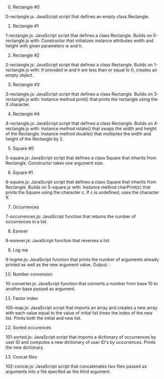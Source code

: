 0. Rectangle #0

0-rectangle.js: JavaScript script that defines an empty class Rectangle.

1. Rectangle #1

1-rectangle.js: JavaScript script that defines a class Rectangle. Builds on 0-rectangle.js with:
Constructor that initializes instance attributes width and height with given parameters w and h.

2. Rectangle #2

2-rectangle.js: JavaScript script that defines a class Rectangle. Builds on 1-rectangle.js with:
If provided w and h are less than or equal to 0, creates an empty object.

3. Rectangle #3

3-rectangle.js: JavaScript script that defines a class Rectangle. Builds on 3-rectangle.js with:
Instance method print() that prints the rectangle using the X character.

4. Rectangle #4

4-rectangle.js: JavaScript script that defines a class Rectangle. Builds on 4-rectangle.js with:
Instance method rotate() that swaps the width and height of the Rectangle.
Instance method double() that multiplies the width and height of the Rectangle by 2.

5. Square #0

5-square.js: JavaScript script that defines a class Square that inherits from Rectangle.
Constructor takes one argument size.

6. Square #1

6-square.js: JavaScript script that defines a class Square that inherits from Rectangle. Builds on 5-square.js with:
Instance method charPrint(c) that prints the Square using the character c.
If c is undefined, uses the character X.

7. Occurrences

7-occurrences.js: JavaScript function that returns the number of occurrences in a list.

8. Esrever

8-esrever.js: JavaScript function that reverses a list.

9. Log me

9-logme.js: JavaScript function that prints the number of arguments already printed as well as the new argument value.
Output: <number arguments already printed>: <current argument value>

10. Number conversion

10-converter.js: JavaScript function that converts a number from base 10 to another base passed as argument.

11. Factor index

100-map.js: JavaScript script that imports an array and creates a new array with each value equal to the value of initial list times the index of the new list.
Prints both the initial and new list.

12. Sorted occurences

101-sorted.js: JavaScript script that imports a dictionary of occurrences by user ID and computes a new dictionary of user ID's by occurrences.
Prints the new dictionary.

13. Concat files

102-concat.js: JavaScript script that concatenates two files passed as arguments into a file specifed as the third argument.
